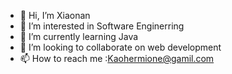 - 👋 Hi, I’m Xiaonan
- 👀 I’m interested in Software Enginerring
- 🌱 I’m currently learning Java
- 💞️ I’m looking to collaborate on web development
- 📫 How to reach me :Kaohermione@gamil.com

